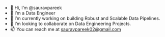 - 👋 Hi, I’m @sauravpareek
- 👀 I’m a Data Engineer
- 🌱 I’m currently working on building Robust and Scalable Data Pipelines.
- 💞️ I’m looking to collaborate on Data Engineering Projects.
- 📫 You can reach me at sauravpareek02@gmail.com

<!---
sauravpareek/sauravpareek is a ✨ special ✨ repository because its `README.md` (this file) appears on your GitHub profile.
You can click the Preview link to take a look at your changes.
--->
